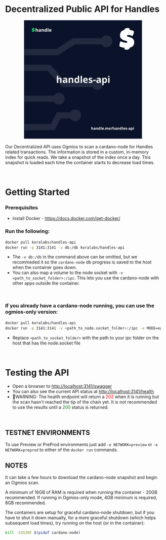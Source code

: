 # Decentralized Public API for Handles

<p align="center">
  <img src="./docs/handles-api.jpeg" />
</p>

Our Decentralized API uses Ogmios to scan a cardano-node for Handles related transactions. The information is stored in a custom, in-memory index for quick reads. We take a snapshot of the index once a day. This snapshot is loaded each time the container starts to decrease load times.

&nbsp;


# Getting Started

### Prerequisites
- Install Docker - https://docs.docker.com/get-docker/


### Run the following:
```sh
docker pull koralabs/handles-api
docker run -p 3141:3141 -v db:/db koralabs/handles-api
```
- The `-v db:/db` in the command above can be omitted, but we recommeded it so the `cardano-node` db progress is saved to the host when the container goes down.
- You can also map a volume to the node socket with `-v <path_to_socket_folder>:/ipc`. This lets you use the cardano-node with other apps outside the container.

&nbsp;

### If you already have a cardano-node running, you can use the ogmios-only version: 
```sh
docker pull koralabs/handles-api
docker run -p 3141:3141 -v <path_to_node.socket_folder>:/ipc -e MODE=ogmios koralabs/handles-api:latest
```

- Replace `<path_to_socket_folder>` with the path to your ipc folder on the host that has the node.socket file

&nbsp;

# Testing the API 
- Open a browser to [http://localhost:3141/swagger](http://localhost:3141/swagger)
- You can also see the current API status at [http://localhost:3141/health](http://localhost:3141/health)
- 🚩WARNING: The health endpoint will return a <span style="color:red">202</span> when it is running but the scan hasn't reached the tip of the chain yet. It is not recommended to use the results until a <span style="color:green">200</span> status is returned.

&nbsp;

## TESTNET ENVIRONMENTS
To use Preview or PreProd environments just add `-e NETWORK=preview` or `-e NETWORK=preprod` to either of the `docker run` commands.


## NOTES

It can take a few hours to download the cardano-node snapshot and begin an Ogmios scan.

A minimum of 16GB of RAM is required when running the container - 20GB recommended. If running in Ogmios-only mode, 4GB minimum is required, 8GB recommended.

The containers are setup for graceful cardano-node shutdown, but if you have to shut it down manually, for a more graceful shutdown (which helps subsequent load times), try running on the host (or in the container):
```sh
kill -SIGINT $(pidof cardano-node) 
```